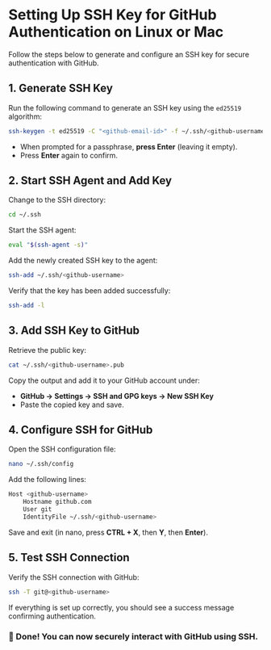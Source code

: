 # Setting Up SSH Key for GitHub Authentication on Linux or Mac

Follow the steps below to generate and configure an SSH key for secure authentication with GitHub.

## 1. Generate SSH Key
Run the following command to generate an SSH key using the `ed25519` algorithm:

```sh
ssh-keygen -t ed25519 -C "<github-email-id>" -f ~/.ssh/<github-username>
```

- When prompted for a passphrase, **press Enter** (leaving it empty).
- Press **Enter** again to confirm.

## 2. Start SSH Agent and Add Key
Change to the SSH directory:

```sh
cd ~/.ssh
```

Start the SSH agent:

```sh
eval "$(ssh-agent -s)"
```

Add the newly created SSH key to the agent:

```sh
ssh-add ~/.ssh/<github-username>
```

Verify that the key has been added successfully:

```sh
ssh-add -l
```

## 3. Add SSH Key to GitHub
Retrieve the public key:

```sh
cat ~/.ssh/<github-username>.pub
```

Copy the output and add it to your GitHub account under:
- **GitHub → Settings → SSH and GPG keys → New SSH Key**
- Paste the copied key and save.

## 4. Configure SSH for GitHub
Open the SSH configuration file:

```sh
nano ~/.ssh/config
```

Add the following lines:

```sh
Host <github-username>
    Hostname github.com
    User git
    IdentityFile ~/.ssh/<github-username>
```

Save and exit (in nano, press **CTRL + X**, then **Y**, then **Enter**).

## 5. Test SSH Connection
Verify the SSH connection with GitHub:

```sh
ssh -T git@<github-username>
```

If everything is set up correctly, you should see a success message confirming authentication.

### 🎉 Done! You can now securely interact with GitHub using SSH.

